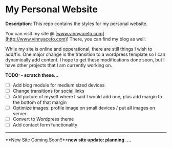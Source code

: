 My Personal Website
===================

**Description**: This repo contains the styles for my personal website.

You can visit my site @ [www.vinnyaceto.com](http://www.vinnyaceto.com)!  There, you can find my blog as well.

While my site is online and opperational, there are still things I wish to add/fix. One major change is the 
transition to a wordpress template so I can dynamically add content.  I hope to get these modifications done
soon, but I have other projects that I am currently working on.

**TODO:  - scratch these...**
  * [ ] Add blog module for medium sized devices
  * [ ] Change transitions for social links
  * [ ] Add picture of myself where I said I would add one, plus add margin to the bottom of that margin
  * [ ] Optimize images: profile image on small devices / put all images on server
  * [ ] Convert to Wordpress theme
  * [ ] Add contact form functionality

---

**New Site Coming Soon!!****new site update: planning ....**
